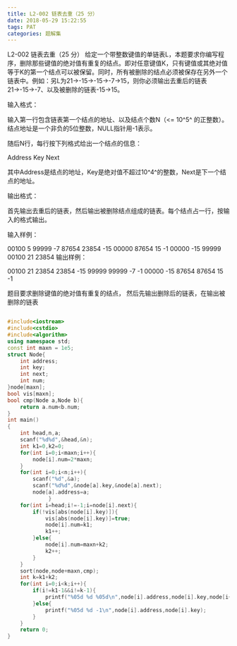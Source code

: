 ```yaml
---
title: L2-002 链表去重（25 分）
date: 2018-05-29 15:22:55
tags: PAT
categories: 题解集
---
```


L2-002 链表去重（25 分）
给定一个带整数键值的单链表L，本题要求你编写程序，删除那些键值的绝对值有重复的结点。即对任意键值K，只有键值或其绝对值等于K的第一个结点可以被保留。同时，所有被删除的结点必须被保存在另外一个链表中。例如：另L为21→-15→-15→-7→15，则你必须输出去重后的链表21→-15→-7、以及被删除的链表-15→15。

输入格式：

输入第一行包含链表第一个结点的地址、以及结点个数N（<= 10^5^ 的正整数）。结点地址是一个非负的5位整数，NULL指针用-1表示。

随后N行，每行按下列格式给出一个结点的信息：

Address Key Next

其中Address是结点的地址，Key是绝对值不超过10^4^的整数，Next是下一个结点的地址。

输出格式：

首先输出去重后的链表，然后输出被删除结点组成的链表。每个结点占一行，按输入的格式输出。

输入样例：

00100 5
99999 -7 87654
23854 -15 00000
87654 15 -1
00000 -15 99999
00100 21 23854
输出样例：

00100 21 23854
23854 -15 99999
99999 -7 -1
00000 -15 87654
87654 15 -1

题目要求删除键值的绝对值有重复的结点，
然后先输出删除后的链表，在输出被删除的链表

```cpp

#include<iostream>
#include<cstdio>
#include<algorithm>
using namespace std;
const int maxn = 1e5;
struct Node{
    int address;
    int key;
    int next;
    int num;
}node[maxn];
bool vis[maxn];
bool cmp(Node a,Node b){
    return a.num<b.num;
}
int main()
{
    int head,n,a;
    scanf("%d%d",&head,&n);
    int k1=0,k2=0;
    for(int i=0;i<maxn;i++){
        node[i].num=2*maxn;
    }
    for(int i=0;i<n;i++){
        scanf("%d",&a);
        scanf("%d%d",&node[a].key,&node[a].next);
        node[a].address=a;
             }
    for(int i=head;i!=-1;i=node[i].next){
        if(!vis[abs(node[i].key)]){
            vis[abs(node[i].key)]=true;
            node[i].num=k1;
            k1++;
        }else{
            node[i].num=maxn+k2;
            k2++;
        }
    }
    sort(node,node+maxn,cmp);
    int k=k1+k2;
    for(int i=0;i<k;i++){
        if(i!=k1-1&&i!=k-1){
            printf("%05d %d %05d\n",node[i].address,node[i].key,node[i+1].address);
        }else{
            printf("%05d %d -1\n",node[i].address,node[i].key);
        }
    }
    return 0;
}

```
